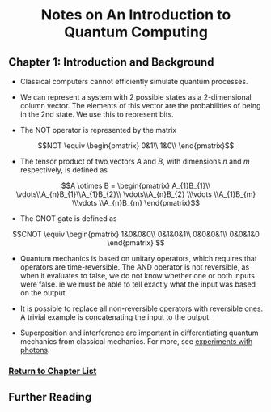 
# <center>Notes on An Introduction to Quantum Computing</center>

## Chapter 1: Introduction and Background

 * Classical computers cannot efficiently simulate quantum processes. 

 * We can represent a system with 2 possible states as a 2-dimensional column vector. The elements of this vector are the probabilities of being in the 2nd state. We use this to represent bits.

 * The NOT operator is represented by the matrix

$$NOT \equiv \begin{pmatrix}
0&1\\
1&0\\
\end{pmatrix}$$

 * The tensor product of two vectors $A$ and $B$, with dimensions $n$ and $m$ respectively, is defined as

$$A \otimes B = \begin{pmatrix} A_{1}B_{1}\\ \vdots\\A_{n}B_{1}\\A_{1}B_{2}\\ \vdots\\A_{n}B_{2} \\\vdots \\A_{1}B_{m} \\\vdots \\A_{n}B_{m} \end{pmatrix}$$

 * The CNOT gate is defined as

$$CNOT \equiv \begin{pmatrix}
1&0&0&0\\
0&1&0&1\\
0&0&0&1\\
0&0&1&0
\end{pmatrix} $$

 * Quantum mechanics is based on unitary operators, which requires that operators are time-reversible. The AND operator is not reversible, as when it evaluates to false, we do not know whether one or both inputs were false. ie we must be able to tell exactly what the input was based on the output.

  * It is possible to replace all non-reversible operators with reversible ones. A trivial example is concatenating the input to the output.

  * Superposition and interference are important in differentiating quantum mechanics from classical mechanics. For more, see <a href="https://ocw.mit.edu/courses/physics/8-04-quantum-physics-i-spring-2016/lecture-notes/MIT8_04S16_LecNotes2.pdf">experiments with photons</a>.

### <a href="https://phosgene89.github.io/notes_kaye_etal">Return to Chapter List</a>

## Further Reading